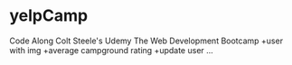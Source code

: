 # yelpCamp
Code Along Colt Steele's Udemy The Web Development Bootcamp
  +user with img
  +average campground rating
  +update user
  ...
